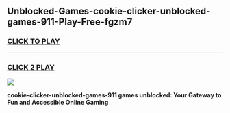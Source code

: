 
## Unblocked-Games-cookie-clicker-unblocked-games-911-Play-Free-fgzm7
<h3>
<a href="https://premium76.site?title=cookie-clicker-unblocked-games-911&ref=23A">CLICK TO PLAY</a></h3>
<hr>

<h3>
<a href="https://premium76.site?title=cookie-clicker-unblocked-games-911&ref=23A">CLICK 2 PLAY</a>
  
</h3>

<a href="https://premium76.site?title=cookie-clicker-unblocked-games-911&ref=23A"><img src="https://clearcache.store/games.png"></a>


**cookie-clicker-unblocked-games-911 games unblocked: Your Gateway to Fun and Accessible Online Gaming**
